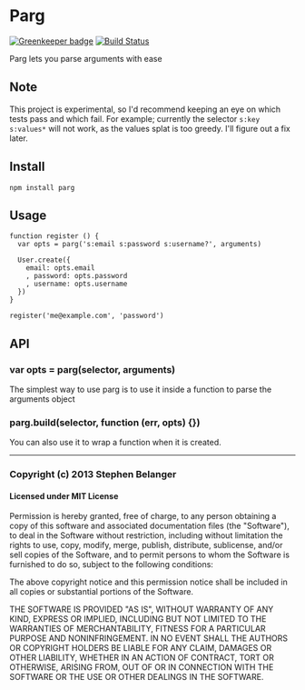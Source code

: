 # Parg

[![Greenkeeper badge](https://badges.greenkeeper.io/Qard/parg.svg)](https://greenkeeper.io/)
[![Build Status](https://travis-ci.org/Qard/parg.png)](https://travis-ci.org/Qard/parg)

Parg lets you parse arguments with ease

## Note

This project is experimental, so I'd recommend keeping an eye on which tests pass and which fail. For example; currently the selector `s:key s:values*` will not work, as the values splat is too greedy. I'll figure out a fix later.

## Install

    npm install parg

## Usage
    
    function register () {
      var opts = parg('s:email s:password s:username?', arguments)

      User.create({
        email: opts.email
        , password: opts.password
        , username: opts.username
      })
    }

    register('me@example.com', 'password')

## API

### var opts = parg(selector, arguments)
The simplest way to use parg is to use it inside a function to parse the arguments object

### parg.build(selector, function (err, opts) {})
You can also use it to wrap a function when it is created.

---

### Copyright (c) 2013 Stephen Belanger
#### Licensed under MIT License

Permission is hereby granted, free of charge, to any person obtaining a copy of this software and associated documentation files (the "Software"), to deal in the Software without restriction, including without limitation the rights to use, copy, modify, merge, publish, distribute, sublicense, and/or sell copies of the Software, and to permit persons to whom the Software is furnished to do so, subject to the following conditions:

The above copyright notice and this permission notice shall be included in all copies or substantial portions of the Software.

THE SOFTWARE IS PROVIDED "AS IS", WITHOUT WARRANTY OF ANY KIND, EXPRESS OR IMPLIED, INCLUDING BUT NOT LIMITED TO THE WARRANTIES OF MERCHANTABILITY, FITNESS FOR A PARTICULAR PURPOSE AND NONINFRINGEMENT. IN NO EVENT SHALL THE AUTHORS OR COPYRIGHT HOLDERS BE LIABLE FOR ANY CLAIM, DAMAGES OR OTHER LIABILITY, WHETHER IN AN ACTION OF CONTRACT, TORT OR OTHERWISE, ARISING FROM, OUT OF OR IN CONNECTION WITH THE SOFTWARE OR THE USE OR OTHER DEALINGS IN THE SOFTWARE.